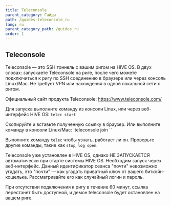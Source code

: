```yaml
---
title: Teleconsole
parent_category: Гайды
path: /guides-teleconsole_ru
lang: ru
parent_category_path: /guides_ru
order: 1
---
```


## Teleconsole
Teleconsole — это SSH тоннель с вашим ригом на HIVE OS. В двух словах: запускаете Teleconsole на риге, после чего можете подключиться к ригу по SSH соединению в браузере или через консоль Linux/Mac. Не требует VPN или нахождения в одной локальной сети с ригом.

Официальный сайт продукта Teleconsole: https://www.teleconsole.com/

Для запуска выполните команду из консоли Linux, или через веб-интерфейс HIVE OS:
`telec start`

Скопируйте и вставьте полученную ссылку в браузер. Или выполните команду в консоли Linux/Mac:
`teleconsole join <given id>``

Выполните команду `telec` чтобы узнать, работает ли он. Проверьте другие команды, такие как `stop`, `log open`.

Teleconsole уже установлен в HIVE OS, однако НЕ ЗАПУСКАЕТСЯ автоматически при старте системы HIVE OS. Необходим запуск через веб-интерфейс. Данный идентификатор сеанса "почти" невозможно угадать, это "почти" — как угадать приватный ключ от вашего биткойн-кошелька. Рассматривайте его как случайный логин и пароль.

При отсутствии подключения к ригу в течение 60 минут, ссылка перестанет быть доступной, и демон teleconsole будет остановлен на вашем риге.
